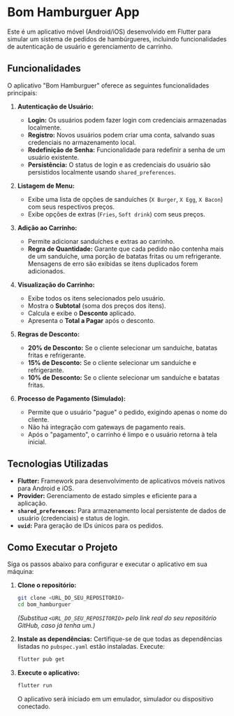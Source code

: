 # Bom Hamburguer App

Este é um aplicativo móvel (Android/iOS) desenvolvido em Flutter para simular um sistema de pedidos de hambúrgueres, incluindo funcionalidades de autenticação de usuário e gerenciamento de carrinho.

## Funcionalidades

O aplicativo "Bom Hamburguer" oferece as seguintes funcionalidades principais:

1.  **Autenticação de Usuário:**
    * **Login:** Os usuários podem fazer login com credenciais armazenadas localmente.
    * **Registro:** Novos usuários podem criar uma conta, salvando suas credenciais no armazenamento local.
    * **Redefinição de Senha:** Funcionalidade para redefinir a senha de um usuário existente.
    * **Persistência:** O status de login e as credenciais do usuário são persistidos localmente usando `shared_preferences`.

2.  **Listagem de Menu:**
    * Exibe uma lista de opções de sanduíches (`X Burger`, `X Egg`, `X Bacon`) com seus respectivos preços.
    * Exibe opções de extras (`Fries`, `Soft drink`) com seus preços.

3.  **Adição ao Carrinho:**
    * Permite adicionar sanduíches e extras ao carrinho.
    * **Regra de Quantidade:** Garante que cada pedido não contenha mais de um sanduíche, uma porção de batatas fritas ou um refrigerante. Mensagens de erro são exibidas se itens duplicados forem adicionados.

4.  **Visualização do Carrinho:**
    * Exibe todos os itens selecionados pelo usuário.
    * Mostra o **Subtotal** (soma dos preços dos itens).
    * Calcula e exibe o **Desconto** aplicado.
    * Apresenta o **Total a Pagar** após o desconto.

5.  **Regras de Desconto:**
    * **20% de Desconto:** Se o cliente selecionar um sanduíche, batatas fritas e refrigerante.
    * **15% de Desconto:** Se o cliente selecionar um sanduíche e refrigerante.
    * **10% de Desconto:** Se o cliente selecionar um sanduíche e batatas fritas.

6.  **Processo de Pagamento (Simulado):**
    * Permite que o usuário "pague" o pedido, exigindo apenas o nome do cliente.
    * Não há integração com gateways de pagamento reais.
    * Após o "pagamento", o carrinho é limpo e o usuário retorna à tela inicial.

## Tecnologias Utilizadas

* **Flutter:** Framework para desenvolvimento de aplicativos móveis nativos para Android e iOS.
* **Provider:** Gerenciamento de estado simples e eficiente para a aplicação.
* **`shared_preferences`:** Para armazenamento local persistente de dados de usuário (credenciais) e status de login.
* **`uuid`:** Para geração de IDs únicos para os pedidos.

## Como Executar o Projeto

Siga os passos abaixo para configurar e executar o aplicativo em sua máquina:

1.  **Clone o repositório:**
    ```bash
    git clone <URL_DO_SEU_REPOSITORIO>
    cd bom_hamburguer
    ```
    *(Substitua `<URL_DO_SEU_REPOSITORIO>` pelo link real do seu repositório GitHub, caso já tenha um.)*

2.  **Instale as dependências:**
    Certifique-se de que todas as dependências listadas no `pubspec.yaml` estão instaladas. Execute:
    ```bash
    flutter pub get
    ```

3.  **Execute o aplicativo:**
    ```bash
    flutter run
    ```
    O aplicativo será iniciado em um emulador, simulador ou dispositivo conectado.
